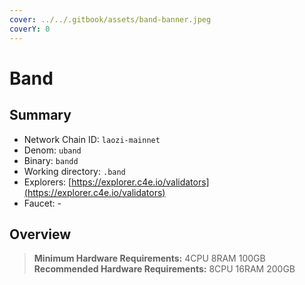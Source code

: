 ```yaml
---
cover: ../../.gitbook/assets/band-banner.jpeg
coverY: 0
---
```


# Band

## Summary

* Network Chain ID: `laozi-mainnet`
* Denom: `uband`
* Binary: `bandd`
* Working directory: `.band`
* Explorers: [https://explorer.c4e.io/validators](https://explorer.c4e.io/validators)
* Faucet: -

## Overview

> **Minimum Hardware Requirements:** 4CPU 8RAM 100GB \
> **Recommended Hardware Requirements:** 8CPU 16RAM 200GB

